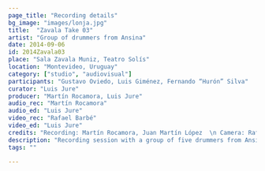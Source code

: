 ```yaml
---
page_title: "Recording details"
bg_image: "images/lonja.jpg"
title:  "Zavala Take 03"  
artist: "Group of drummers from Ansina"  
date: 2014-09-06  
id: 2014Zavala03
place: "Sala Zavala Muniz, Teatro Solís"  
location: "Montevideo, Uruguay"  
category: ["studio", "audiovisual"]  
participants: "Gustavo Oviedo, Luis Giménez, Fernando “Hurón” Silva"  
curator: "Luis Jure"  
producer: "Martín Rocamora, Luis Jure"  
audio_rec: "Martín Rocamora"  
audio_ed: "Luis Jure"  
video_rec: "Rafael Barbé"  
video_ed: "Luis Jure"  
credits: "Recording: Martín Rocamora, Juan Martín López  \n Camera: Rafael Barbé  \n Audio and video editing: Luis Jure"  
description: "Recording session with a group of five drummers from Ansina, take 3"  
tags: ""  

---
```

